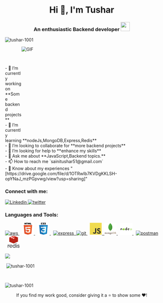 <h1 align="center">Hi 👋, I'm Tushar</h1>
<h3 align="center">An enthusiastic Backend developer <img src="https://emojipedia-us.s3.dualstack.us-west-1.amazonaws.com/thumbs/120/apple/285/man-technologist_1f468-200d-1f4bb.png" width="30" height = "30"></h3>
<p align="left"> <img src="https://komarev.com/ghpvc/?username=tushar-1001&label=Profile%20views&color=0e75b6&style=flat"
        alt="tushar-1001" /> </p>
<img align="right" alt="GIF"
    src="https://camo.githubusercontent.com/e4a569755580f96dce0e6d65bc761e0d9aef0fecae524ec73a1b0be60fc934fa/68747470733a2f2f7777772e6d79676f2e67652f75706c6f6164732f626c6f672f313538343032333739352e6a7067" width="450"
    height="300" /> <br />
<p>&nbsp;<br /></p>

<p>
- 🔭 I’m currently working on **Some backend projects** <br>
- 🌱 I’m currently learning **nodeJs,MongoDB,Express,Redis** <br>
- 👯 I’m looking to collaborate for **more backend projects** <br>
- 🤝 I’m looking for help to **enhance my skills** <br>
- 💬 Ask me about **JavaScript,Backend topics.** <br>
- 📫 How to reach me `sainitushar51@gmail.com` <br>
- 📄 Know about my experiences "[https://drive.google.com/file/d/1OTRwIb7KVDgKKLSH-opYNaJ_mzPGpvwg/view?usp=sharing]"

</p>
    <h3><span>Connect with me:</span> </h3>
<p align="left" target="_blank">
    <a href="linkedin.com/in/tusharsaini1001" >
        <img alt=" Linkedin"
            src="https://cliply.co/wp-content/uploads/2021/02/372102050_LINKEDIN_ICON_TRANSPARENT_1080.gif" width="50"
            height="50" target="_blank">
        <a />
        <a href="https://twitter.com/tushar7737" >
            <img alt=" twitter"
            src="https://aloharag-hi-ny-jp.typepad.com/.a/6a0120a6c95938970b0148c785497f970c-580wi" width="70"
            height="60" target="_blank">
        <a />
</p>
<h3 align="left">Languages and Tools:</h3>
<p align="left"> <a href="https://aws.amazon.com" target="_blank" rel="noreferrer"> <img
            src="https://www.consoleconnect.com/wp-content/uploads/2019/07/amazon-web-services-cloud.svg"
            alt="aws" width="40" height="40" /> </a> &nbsp; <a href="https://www.w3schools.com/css/" target="_blank"
        rel="noreferrer"> <img
            src="https://raw.githubusercontent.com/devicons/devicon/master/icons/html5/html5-original-wordmark.svg"
            alt="html5" width="40" height="40" /> </a>&nbsp; <a href="https://developer.mozilla.org/en-US/docs/Web/JavaScript"
        target="_blank" rel="noreferrer"> <img
            src="https://raw.githubusercontent.com/devicons/devicon/master/icons/css3/css3-original-wordmark.svg"
            alt="css3" width="40" height="40" /> </a>&nbsp; <a href="https://expressjs.com" target="_blank" rel="noreferrer">
        <img src="https://www.resourcifi.com/wp-content/themes/resourcifi-child/img/express-min.png"
            alt="express" width="60" height="40" />&nbsp; </a> <a href="https://git-scm.com/" target="_blank"
        rel="noreferrer"> <img src="https://www.vectorlogo.zone/logos/git-scm/git-scm-icon.svg" alt="git" width="40"
            height="40" /> </a>&nbsp; <a href="https://www.w3.org/html/" target="_blank" rel="noreferrer"> <img
            src="https://raw.githubusercontent.com/devicons/devicon/master/icons/javascript/javascript-original.svg"
            alt="javascript" width="40" height="40" />&nbsp; </a> <a href="https://www.mongodb.com/" target="_blank"
        rel="noreferrer"> <img
            src="https://raw.githubusercontent.com/devicons/devicon/master/icons/mongodb/mongodb-original-wordmark.svg"
            alt="mongodb" width="40" height="40" /> </a>&nbsp; <a href="https://nodejs.org" target="_blank" rel="noreferrer">
        <img src="https://raw.githubusercontent.com/devicons/devicon/master/icons/nodejs/nodejs-original-wordmark.svg"
            alt="nodejs" width="40" height="40" /> </a>&nbsp; <a href="https://postman.com" target="_blank" rel="noreferrer">
        <img src="https://www.vectorlogo.zone/logos/getpostman/getpostman-icon.svg" alt="postman" width="40"
            height="40" /> </a>&nbsp; <a href="https://redis.io" target="_blank" rel="noreferrer"> <img
            src="https://raw.githubusercontent.com/devicons/devicon/master/icons/redis/redis-original-wordmark.svg"
            alt="redis" width="40" height="40" /> </a> </p>
<p><img height=100 align="center" src="https://github-readme-stats.vercel.app/api/top-langs/?username=tushar-1001&hide=c%23,powershell,java&title_color=2aa889&text_color=99d1ce&icon_color=2bbc8a&bg_color=0c1014&langs_count=8&layout=compact" />
<p> </p>
<p>&nbsp;<img align="center"
        src="https://github-readme-stats.vercel.app/api?username=tushar-1001&show_icons=true&locale=en"
        alt="tushar-1001" /></p> <br />
<p><img align="center" src="https://github-readme-streak-stats.herokuapp.com/?user=tushar-1001&" alt="tushar-1001" /></p>
<p align="center"> If you find my work good, consider giving it a ⭐ to show some ❤️!</p>
